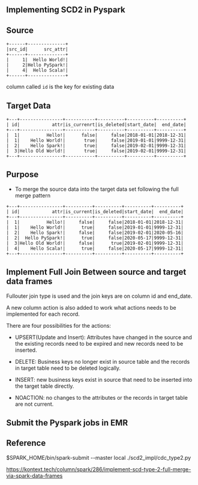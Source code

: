 ## Implementing SCD2 in Pyspark

## Source 


```
+------+--------------+
|src_id|      src_attr|
+------+--------------+
|     1|  Hello World!|
|     2|Hello PySpark!|
|     4|  Hello Scala!|
+------+--------------+
```

column called ```id``` is the key for existing data


## Target Data

```
+---+----------------+-----------+----------+----------+----------+
| id|            attr|is_currenrt|is_deleted|start_date|  end_date|
+---+----------------+-----------+----------+----------+----------+
|  1|          Hello!|      false|     false|2018-01-01|2018-12-31|
|  1|    Hello World!|       true|     false|2019-01-01|9999-12-31|
|  2|    Hello Spark!|       true|     false|2019-02-01|9999-12-31|
|  3|Hello Old World!|       true|     false|2019-02-01|9999-12-31|
+---+----------------+-----------+----------+----------+----------+

```

## Purpose
* To merge the source data into the target data set following the full merge pattern

```
+---+----------------+----------+----------+----------+----------+
| id|            attr|is_current|is_deleted|start_date|  end_date|
+---+----------------+----------+----------+----------+----------+
|  1|          Hello!|     false|     false|2018-01-01|2018-12-31|
|  1|    Hello World!|      true|     false|2019-01-01|9999-12-31|
|  2|    Hello Spark!|     false|     false|2019-02-01|2020-05-16|
|  2|  Hello PySpark!|      true|     false|2020-05-17|9999-12-31|
|  3|Hello Old World!|     false|      true|2019-02-01|9999-12-31|
|  4|    Hello Scala!|      true|     false|2020-05-17|9999-12-31|
+---+----------------+----------+----------+----------+----------+
```

## Implement Full Join Between source and target data frames

 Fullouter join type is used and the join keys are on column id and end_date. 
 
 A new column action is also added to work what actions needs to be implemented for each record.

There are four possibilities for the actions:

* UPSERT(Update and Insert):
 Attributes have changed in the source and the existing records need to be expired and 
new records need to be inserted.

* DELETE: Business keys no longer exist in source table and the records in target table need to be deleted logically.

* INSERT: new business keys exist in source that need to be inserted into the target table directly.

* NOACTION: no changes to the attributes or the records in target table are not current.


## Submit the Pyspark jobs in EMR

## Reference


$SPARK_HOME/bin/spark-submit --master local ./scd2_impl/cdc_type2.py



https://kontext.tech/column/spark/286/implement-scd-type-2-full-merge-via-spark-data-frames
